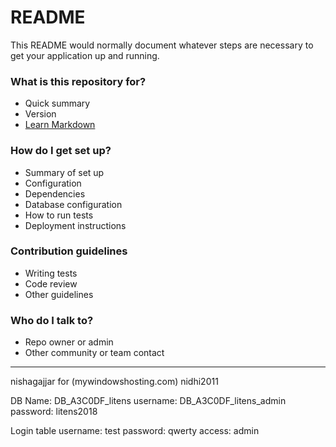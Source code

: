 # README #

This README would normally document whatever steps are necessary to get your application up and running.

### What is this repository for? ###

* Quick summary
* Version
* [Learn Markdown](https://bitbucket.org/tutorials/markdowndemo)

### How do I get set up? ###

* Summary of set up
* Configuration
* Dependencies
* Database configuration
* How to run tests
* Deployment instructions

### Contribution guidelines ###

* Writing tests
* Code review
* Other guidelines

### Who do I talk to? ###

* Repo owner or admin
* Other community or team contact

---
nishagajjar for (mywindowshosting.com)
nidhi2011

DB Name: DB_A3C0DF_litens
username: DB_A3C0DF_litens_admin
password: litens2018

Login table
username: test
password: qwerty
access: admin
